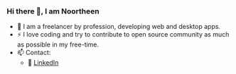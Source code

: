 ### Hi there 👋, I am Noortheen

<!--
**jnoortheen/jnoortheen** is a ✨ _special_ ✨ repository because its `README.md` (this file) appears on your GitHub profile.

Here are some ideas to get you started:

- 🔭 I’m currently working on ...
- 🌱 I’m currently learning ...
- 👯 I’m looking to collaborate on ...
- 🤔 I’m looking for help with ...
- 💬 Ask me about ...
- 📫 How to reach me: ...
- 😄 Pronouns: ...
- ⚡ Fun fact: ...
-->

- 💼 I am a freelancer by profession, developing web and desktop apps.  
- ⚡ I love coding and try to contribute to open source community as much as possible in my free-time.
- 📫 Contact: 
  - :office: [LinkedIn](https://www.linkedin.com/in/jnoortheen/)
  
